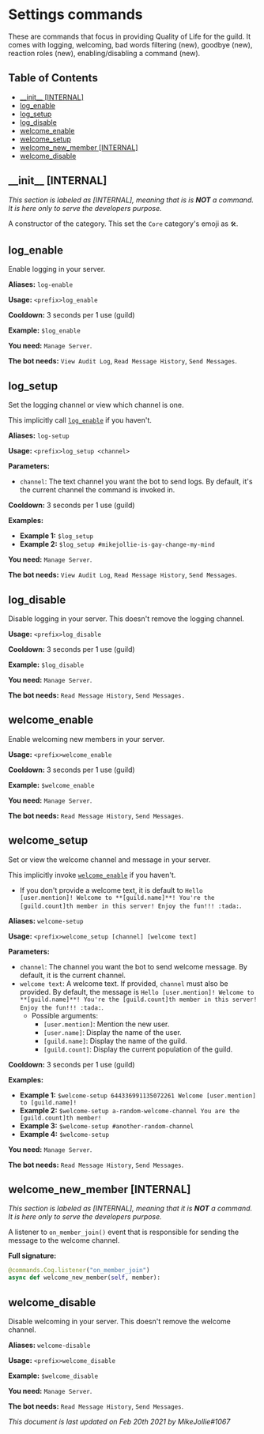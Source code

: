 <!-- omit in toc -->
# Settings commands

These are commands that focus in providing Quality of Life for the guild. It comes with logging, welcoming, bad words filtering (new), goodbye (new), reaction roles (new), enabling/disabling a command (new).

<!-- omit in toc -->
## Table of Contents

- [\_\_init\_\_ [INTERNAL]](#__init__-internal)
- [log_enable](#log_enable)
- [log_setup](#log_setup)
- [log_disable](#log_disable)
- [welcome_enable](#welcome_enable)
- [welcome_setup](#welcome_setup)
- [welcome_new_member [INTERNAL]](#welcome_new_member-internal)
- [welcome_disable](#welcome_disable)

## \_\_init\_\_ [INTERNAL]

*This section is labeled as [INTERNAL], meaning that is is **NOT** a command. It is here only to serve the developers purpose.*

A constructor of the category. This set the `Core` category's emoji as `🛠`.

## log_enable

Enable logging in your server.

**Aliases:** `log-enable`

**Usage:** `<prefix>log_enable`

**Cooldown:** 3 seconds per 1 use (guild)

**Example:** `$log_enable`

**You need:** `Manage Server`.

**The bot needs:** `View Audit Log`, `Read Message History`, `Send Messages`.

## log_setup

Set the logging channel or view which channel is one.

This implicitly call [`log_enable`](#log_enable) if you haven't.

**Aliases:** `log-setup`

**Usage:** `<prefix>log_setup <channel>`

**Parameters:**

- `channel`: The text channel you want the bot to send logs. By default, it's the current channel the command is invoked in.

**Cooldown:** 3 seconds per 1 use (guild)

**Examples:**

- **Example 1:** `$log_setup`
- **Example 2:** `$log_setup #mikejollie-is-gay-change-my-mind`

**You need:** `Manage Server`.

**The bot needs:** `View Audit Log`, `Read Message History`, `Send Messages`.

## log_disable

Disable logging in your server. This doesn't remove the logging channel.

**Usage:** `<prefix>log_disable`

**Cooldown:** 3 seconds per 1 use (guild)

**Example:** `$log_disable`

**You need:** `Manage Server`.

**The bot needs:** `Read Message History`, `Send Messages.`

## welcome_enable

Enable welcoming new members in your server.

**Usage:** `<prefix>welcome_enable`

**Cooldown:** 3 seconds per 1 use (guild)

**Example:** `$welcome_enable`

**You need:** `Manage Server`.

**The bot needs:** `Read Message History`, `Send Messages`.

## welcome_setup

Set or view the welcome channel and message in your server.

This implicitly invoke [`welcome_enable`](#welcome_enable) if you haven't.

- If you don't provide a welcome text, it is default to `Hello [user.mention]! Welcome to **[guild.name]**! You're the [guild.count]th member in this server! Enjoy the fun!!! :tada:`. 

**Aliases:** `welcome-setup`

**Usage:** `<prefix>welcome_setup [channel] [welcome text]`

**Parameters:**

- `channel`: The channel you want the bot to send welcome message. By default, it is the current channel.
- `welcome text`: A welcome text. If provided, `channel` must also be provided. By default, the message is `Hello [user.mention]! Welcome to **[guild.name]**! You're the [guild.count]th member in this server! Enjoy the fun!!! :tada:`.
    - Possible arguments:
        - `[user.mention]`: Mention the new user.
        - `[user.name]`: Display the name of the user.
        - `[guild.name]`: Display the name of the guild.
        - `[guild.count]`: Display the current population of the guild.

**Cooldown:** 3 seconds per 1 use (guild)

**Examples:**

- **Example 1:** `$welcome-setup 644336991135072261 Welcome [user.mention] to [guild.name]!`
- **Example 2:** `$welcome-setup a-random-welcome-channel You are the [guild.count]th member!`
- **Example 3:** `$welcome-setup #another-random-channel`
- **Example 4:** `$welcome-setup`

**You need:** `Manage Server`.

**The bot needs:** `Read Message History`, `Send Messages`.

## welcome_new_member [INTERNAL]

*This section is labeled as [INTERNAL], meaning that it is **NOT** a command. It is here only to serve the developers purpose.*

A listener to `on_member_join()` event that is responsible for sending the message to the welcome channel.

**Full signature:**

```py
@commands.Cog.listener("on_member_join")
async def welcome_new_member(self, member):
```

## welcome_disable

Disable welcoming in your server. This doesn't remove the welcome channel.

**Aliases:** `welcome-disable`

**Usage:** `<prefix>welcome_disable`

**Example:** `$welcome_disable`

**You need:** `Manage Server`.

**The bot needs:** `Read Message History`, `Send Messages`.

*This document is last updated on Feb 20th 2021 by MikeJollie#1067*
